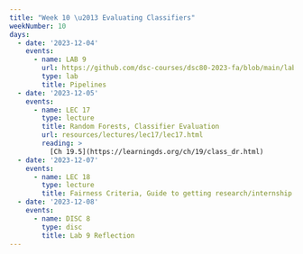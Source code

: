 ```yaml
---
title: "Week 10 \u2013 Evaluating Classifiers"
weekNumber: 10
days:
  - date: '2023-12-04'
    events:
      - name: LAB 9
        url: https://github.com/dsc-courses/dsc80-2023-fa/blob/main/labs/lab09/lab.ipynb
        type: lab
        title: Pipelines
  - date: '2023-12-05'
    events:
      - name: LEC 17
        type: lecture
        title: Random Forests, Classifier Evaluation
        url: resources/lectures/lec17/lec17.html
        reading: >
          [Ch 19.5](https://learningds.org/ch/19/class_dr.html)
  - date: '2023-12-07'
    events:
      - name: LEC 18
        type: lecture
        title: Fairness Criteria, Guide to getting research/internship opportunities, Final Review
  - date: '2023-12-08'
    events:
      - name: DISC 8
        type: disc
        title: Lab 9 Reflection
---
```

